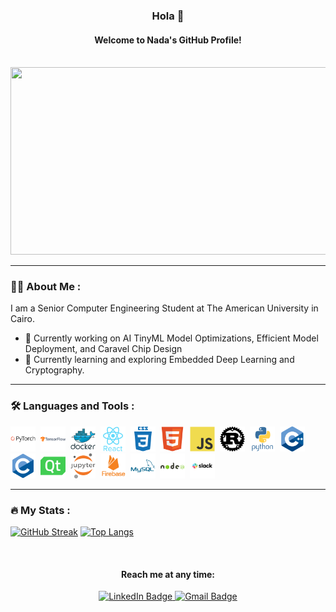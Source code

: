 <h3 align="center">
  Hola 👋
  
</h3>
<h4 align="center">
  Welcome to Nada's GitHub Profile!
 </h4>
<br>
<div align="center">
  <img src="https://media.giphy.com/media/L8K62iTDkzGX6/giphy.gif" width="600" height="300"/>
</div>

---

### :woman_technologist: About Me :
I am a Senior Computer Engineering Student at The American University in Cairo.
- 🔭 Currently working on AI TinyML Model Optimizations, Efficient Model Deployment, and Caravel Chip Design
- 🌱 Currently learning and exploring Embedded Deep Learning and Cryptography.

---

### :hammer_and_wrench: Languages and Tools :

<div>
  
  <img src="https://github.com/devicons/devicon/blob/master/icons/pytorch/pytorch-original-wordmark.svg" title="PyTorch" alt="PyTorch" width="40" height="40"/>&nbsp;
  <img src="https://github.com/devicons/devicon/blob/master/icons/tensorflow/tensorflow-original-wordmark.svg" title="Tensorflow" alt="Tensorflow" width="40" height="40"/>&nbsp;
  <img src="https://github.com/devicons/devicon/blob/master/icons/docker/docker-original-wordmark.svg" title="Docker" alt="Docker" width="40" height="40"/>&nbsp;
  <img src="https://github.com/devicons/devicon/blob/master/icons/react/react-original-wordmark.svg" title="React" alt="React" width="40" height="40"/>&nbsp;
  <img src="https://github.com/devicons/devicon/blob/master/icons/css3/css3-plain-wordmark.svg"  title="CSS3" alt="CSS" width="40" height="40"/>&nbsp;
  <img src="https://github.com/devicons/devicon/blob/master/icons/html5/html5-original.svg" title="HTML5" alt="HTML" width="40" height="40"/>&nbsp;
  <img src="https://github.com/devicons/devicon/blob/master/icons/javascript/javascript-original.svg" title="JavaScript" alt="JavaScript" width="40" height="40"/>&nbsp;
  <img src="https://github.com/devicons/devicon/blob/master/icons/rust/rust-plain.svg" title="Rust" alt="Rust" width="40" height="40"/>&nbsp;
  <img src="https://github.com/devicons/devicon/blob/master/icons/python/python-original-wordmark.svg" title="Python" alt="Python" width="40" height="40"/>&nbsp;
  <img src="https://github.com/devicons/devicon/blob/master/icons/cplusplus/cplusplus-original.svg" title="Cplusplus" alt="Cplusplus" width="40" height="40"/>&nbsp;
  <img src="https://github.com/devicons/devicon/blob/master/icons/c/c-original.svg" title="C" alt="C" width="40" height="40"/>&nbsp;
  <img src="https://github.com/devicons/devicon/blob/master/icons/qt/qt-original.svg" title="Qt" alt="Qt" width="40" height="40"/>&nbsp;
  <img src="https://github.com/devicons/devicon/blob/master/icons/jupyter/jupyter-original-wordmark.svg" title="Jupyter" alt="Jupyter" width="40" height="40"/>&nbsp;
  <img src="https://github.com/devicons/devicon/blob/master/icons/firebase/firebase-plain-wordmark.svg" title="Firebase" alt="Firebase" width="40" height="40"/>&nbsp;
  <img src="https://github.com/devicons/devicon/blob/master/icons/mysql/mysql-plain-wordmark.svg" title="MySQL"  alt="MySQL" width="40" height="40"/>&nbsp;
  <img src="https://github.com/devicons/devicon/blob/master/icons/nodejs/nodejs-original-wordmark.svg" title="NodeJS" alt="NodeJS" width="40" height="40"/>&nbsp;
  <img src="https://github.com/devicons/devicon/blob/master/icons/slack/slack-original-wordmark.svg" title="Slack" alt="Slack" width="40" height="40"/>
</div>

---

### :fire: My Stats :
[![GitHub Streak](http://github-readme-streak-stats.herokuapp.com?user=nadabadawi&theme=ocean-gradient)](https://git.io/streak-stats)
[![Top Langs](https://github-readme-stats.vercel.app/api/top-langs/?username=nadabadawi&layout=compact)](https://github.com/anuraghazra/github-readme-stats)

<br>
<h4 align="center"> Reach me at any time: </h4>
<div id="badges" align="center">
  <a href="https://www.linkedin.com/in/nada-badawi-1364nb/" target="_blank" rel="noopener noreferrer">
  <img src="https://www.iconpacks.net/icons/2/free-linkedin-logo-icon-2430-thumb.png" alt="LinkedIn Badge" width="30"/>
    </a>
  <a href="mailto:nadabadawi03@gmail.com" target="_blank" rel="noopener noreferrer">
  <img src="https://cdn-icons-png.flaticon.com/512/732/732200.png?w=740&t=st=1686091816~exp=1686092416~hmac=febe729e677092ff3b085da48ffa33dbd243a61e19ac67cbd96923f162f701f1" alt="Gmail Badge" width="30"/>
  </a>
</div>

<!--
Here are some ideas to get you started:

- 🔭 I’m currently working on ...
- 🌱 I’m currently learning ...
- 👯 I’m looking to collaborate on ...
- 🤔 I’m looking for help with ...
- 💬 Ask me about ...
- 📫 How to reach me: ...
- 😄 Pronouns: ...
- ⚡ Fun fact: ...
-->
